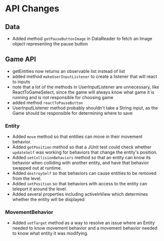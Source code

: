 # API Changes

## Data
- Added method ``getPauseButtonImage`` in DataReader to fetch an Image object representing
the pause button

## Game API
- getEntities now returns an observable list instead of list
- added method ``makeUserInputListener`` to create a listener that will react to inputs
- note that a lot of the methods in UserInputListener are unnecessary, like ReactToGameSelect,
since the game will always know what game it is running and is not responsible for choosing game
- added method ``reactToPauseButton``
- UserInputListener method probably shouldn't take a String input, as the Game should be
responsible for determining where to save

### Entity
- Added ``move`` method so that entities can move in their movement behavior.
- Added ``getPosition`` method so that a JUnit test could check whether ``updateSelf`` was working for
behaviors that change the entity's position.
- Added ``setCollisionBehaviors`` method so that an entity can know its behavior when colliding
with another entity, and have that behavior swapped out at runtime.
- Added ``destroySelf`` so that behaviors can cause entities to be removed from the level.
- Added ``setPosition`` so that behaviors with access to the entity can teleport it around the level.
- Added several properties including activeInView which determines whether the entity will be
displayed

### MovementBehavior
- Added ``setTarget`` method as a way to resolve an issue where an Entity needed to know 
movement behavior and a movement behavior needed to know what entity it was modifying.